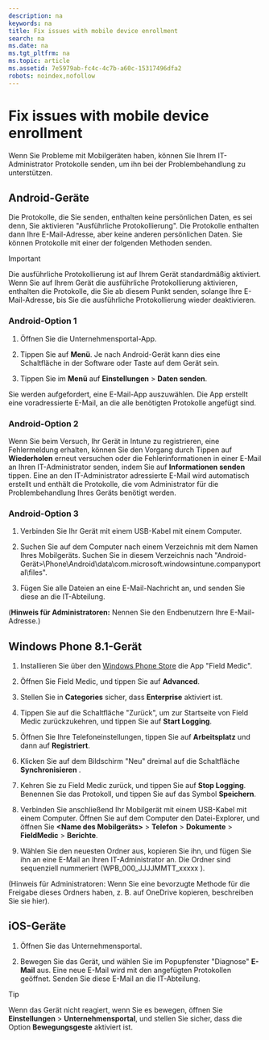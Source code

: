 ```yaml
---
description: na
keywords: na
title: Fix issues with mobile device enrollment
search: na
ms.date: na
ms.tgt_pltfrm: na
ms.topic: article
ms.assetid: 7e5979ab-fc4c-4c7b-a60c-15317496dfa2
robots: noindex,nofollow
---
```

# Fix issues with mobile device enrollment
Wenn Sie Probleme mit Mobilgeräten haben, können Sie Ihrem IT-Administrator Protokolle senden, um ihn bei der Problembehandlung zu unterstützen.

## Android-Geräte
Die Protokolle, die Sie senden, enthalten keine persönlichen Daten, es sei denn, Sie aktivieren "Ausführliche Protokollierung". Die Protokolle enthalten dann Ihre E-Mail-Adresse, aber keine anderen persönlichen Daten. Sie können Protokolle mit einer der folgenden Methoden senden.

> [!IMPORTANT]
> Die ausführliche Protokollierung ist auf Ihrem Gerät standardmäßig aktiviert. Wenn Sie auf Ihrem Gerät die ausführliche Protokollierung aktivieren, enthalten die Protokolle, die Sie ab diesem Punkt senden, solange Ihre E-Mail-Adresse, bis Sie die ausführliche Protokollierung wieder deaktivieren.

### Android-Option 1

1.  Öffnen Sie die Unternehmensportal-App.

2.  Tippen Sie auf **Menü**. Je nach Android-Gerät kann dies eine Schaltfläche in der Software oder Taste auf dem Gerät sein.

3.  Tippen Sie im **Menü** auf **Einstellungen** &gt; **Daten senden**.

Sie werden aufgefordert, eine E-Mail-App auszuwählen. Die App erstellt eine voradressierte E-Mail, an die alle benötigten Protokolle angefügt sind.

### Android-Option 2
Wenn Sie beim Versuch, Ihr Gerät in Intune zu registrieren, eine Fehlermeldung erhalten, können Sie den Vorgang durch Tippen auf **Wiederholen** erneut versuchen oder die Fehlerinformationen in einer E-Mail an Ihren IT-Administrator senden, indem Sie auf **Informationen senden** tippen. Eine an den IT-Administrator adressierte E-Mail wird automatisch erstellt und enthält die Protokolle, die vom Administrator für die Problembehandlung Ihres Geräts benötigt werden.

### Android-Option 3

1.  Verbinden Sie Ihr Gerät mit einem USB-Kabel mit einem Computer.

2.  Suchen Sie auf dem Computer nach einem Verzeichnis mit dem Namen Ihres Mobilgeräts. Suchen Sie in diesem Verzeichnis nach "Android-Gerät&gt;\Phone\Android\data\com.microsoft.windowsintune.companyportal\files\".

3.  Fügen Sie alle Dateien an eine E-Mail-Nachricht an, und senden Sie diese an die IT-Abteilung.

(**Hinweis für Administratoren:** Nennen Sie den Endbenutzern Ihre E-Mail-Adresse.)

## Windows Phone 8.1-Gerät

1.  Installieren Sie über den [Windows Phone Store](http://www.windowsphone.com/en-us/store/app/field-medic/73c58570-d5a7-46f8-b1b2-2a90024fc29c) die App "Field Medic".

2.  Öffnen Sie Field Medic, und tippen Sie auf **Advanced**.

3.  Stellen Sie in **Categories** sicher, dass **Enterprise** aktiviert ist.

4.  Tippen Sie auf die Schaltfläche "Zurück", um zur Startseite von Field Medic zurückzukehren, und tippen Sie auf **Start Logging**.

5.  Öffnen Sie Ihre Telefoneinstellungen, tippen Sie auf **Arbeitsplatz** und dann auf **Registriert**.

6.  Klicken Sie auf dem Bildschirm "Neu" dreimal auf die Schaltfläche **Synchronisieren** .

7.  Kehren Sie zu Field Medic zurück, und tippen Sie auf **Stop Logging**. Benennen Sie das Protokoll, und tippen Sie auf das Symbol **Speichern**.

8.  Verbinden Sie anschließend Ihr Mobilgerät mit einem USB-Kabel mit einem Computer. Öffnen Sie auf dem Computer den Datei-Explorer, und öffnen Sie **&lt;Name des Mobilgeräts&gt;** &gt; **Telefon** &gt; **Dokumente** &gt; **FieldMedic** &gt; **Berichte**.

9. Wählen Sie den neuesten Ordner aus, kopieren Sie ihn, und fügen Sie ihn an eine E-Mail an Ihren IT-Administrator an. Die Ordner sind sequenziell nummeriert (WPB_000_JJJJMMTT_xxxxx ).

(Hinweis für Administratoren: Wenn Sie eine bevorzugte Methode für die Freigabe dieses Ordners haben, z. B. auf OneDrive kopieren, beschreiben Sie sie hier).

## iOS-Geräte

1.  Öffnen Sie das Unternehmensportal.

2.  Bewegen Sie das Gerät, und wählen Sie im Popupfenster "Diagnose" **E-Mail** aus. Eine neue E-Mail wird mit den angefügten Protokollen geöffnet. Senden Sie diese E-Mail an die IT-Abteilung.

> [!TIP]
> Wenn das Gerät nicht reagiert, wenn Sie es bewegen, öffnen Sie **Einstellungen** &gt; **Unternehmensportal**, und stellen Sie sicher, dass die Option **Bewegungsgeste** aktiviert ist.

